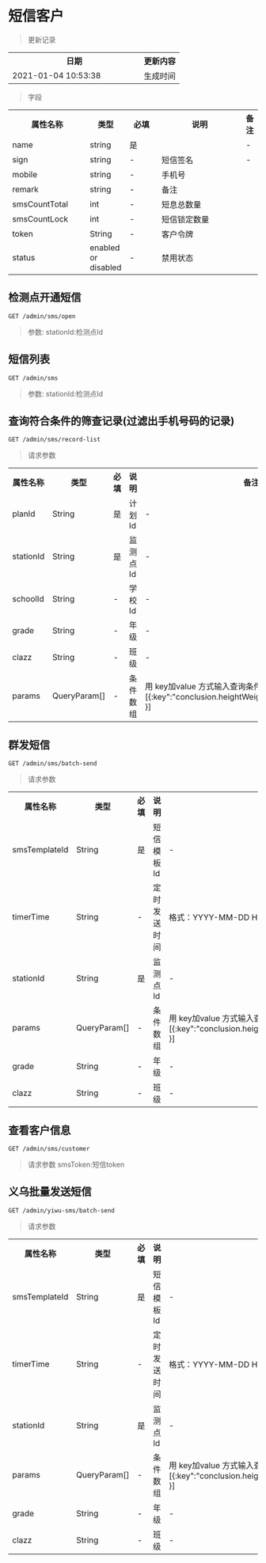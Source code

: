 # 短信客户

> 更新记录

<table>
    <tr>
        <th style="width:250px;">日期</th>
        <th>更新内容</th>
    </tr>
    <tr>
        <td>2021-01-04 10:53:38</td>
        <td>生成时间</td>
    </tr>
</table>

> 字段

<table>
    <tr>
        <th style="width:150px;">属性名称</th>
        <th style="width:60px;">类型</th>
        <th style="width:60px;">必填</th>
        <th style="width:200px;">说明</th>
        <th>备注</th>
    </tr>
    <tr>
        <td>name</td>
        <td>string</td>
        <td>是</td>
        <td></td>
        <td>-</td>
    </tr>
    <tr>
        <td>sign</td>
        <td>string</td>
        <td>-</td>
        <td>短信签名</td>
        <td>-</td>
    </tr>
    <tr>
        <td>mobile</td>
        <td>string</td>
        <td>-</td>
        <td>手机号</td>
        <td></td>
    </tr>
    <tr>
        <td>remark</td>
        <td>string</td>
        <td>-</td>
        <td>备注</td>
        <td></td>
    </tr>
    <tr>
        <td>smsCountTotal</td>
        <td>int</td>
        <td>-</td>
        <td>短息总数量</td>
        <td></td>
    </tr>
    <tr>
        <td>smsCountLock</td>
        <td>int</td>
        <td>-</td>
        <td>短信锁定数量</td>
        <td></td>
    </tr>
    <tr>
        <td>token</td>
        <td>String</td>
        <td>-</td>
        <td>客户令牌</td>
        <td></td>
    </tr>
    <tr>
        <td>status	</td>
        <td>enabled or disabled</td>
        <td>-</td>
        <td>禁用状态</td>
        <td></td>
    </tr>
  </table>  
  
## 检测点开通短信
    
```
GET /admin/sms/open
```
>参数: stationId:检测点Id


## 短信列表
    
```
GET /admin/sms
```
>参数: stationId:检测点Id

## 查询符合条件的筛查记录(过滤出手机号码的记录)
    
```
GET /admin/sms/record-list
```

>请求参数
<table>
    <tr>
        <th style="width:150px;">属性名称</th>
        <th style="width:60px;">类型</th>
        <th style="width:60px;">必填</th>
        <th style="width:200px;">说明</th>
        <th>备注</th>
    </tr>
    <tr>
        <td>planId</td>
        <td>String</td>
        <td>是</td>
        <td>计划Id</td>
        <td>-</td>
    </tr>
    <tr>
        <td>stationId</td>
        <td>String</td>
        <td>是</td>
        <td>监测点Id</td>
        <td>-</td>
    </tr>
    <tr>
        <td>schoolId</td>
        <td>String</td>
        <td>-</td>
        <td>学校Id</td>
        <td>-</td>
    </tr>
    <tr>
        <td>grade</td>
        <td>String</td>
        <td>-</td>
        <td>年级</td>
        <td>-</td>
    </tr>
    <tr>
        <td>clazz</td>
        <td>String</td>
        <td>-</td>
        <td>班级</td>
        <td>-</td>
    </tr>
   <tr>
          <td>params</td>
          <td>QueryParam[]</td>
          <td>-</td>
          <td>条件数组</td>
          <td>用 key加value 方式输入查询条件 如查询肥胖[{:key":"conclusion.heightWeight.bmiLevel","value":"Fat" }]</td>
      </tr>
    </table>
      
      
## 群发短信
    
```
GET /admin/sms/batch-send
```

>请求参数
<table>
    <tr>
        <th style="width:150px;">属性名称</th>
        <th style="width:60px;">类型</th>
        <th style="width:60px;">必填</th>
        <th style="width:200px;">说明</th>
        <th>备注</th>
    </tr>
    <tr>
        <td>smsTemplateId</td>
        <td>String</td>
        <td>是</td>
        <td>短信模板Id</td>
        <td>-</td>
    </tr>
    <tr>
        <td>timerTime</td>
        <td>String</td>
        <td>-</td>
        <td>定时发送时间</td>
        <td>格式：YYYY-MM-DD HH:mm:ss</td>
    </tr>
    <tr>
        <td>stationId</td>
        <td>String</td>
        <td>是</td>
        <td>监测点Id</td>
        <td>-</td>
    </tr>
    <tr>
        <td>params</td>
        <td>QueryParam[]</td>
        <td>-</td>
        <td>条件数组</td>
        <td>用 key加value 方式输入查询条件 如查询肥胖[{:key":"conclusion.heightWeight.bmiLevel","value":"Fat" }]</td>
    </tr>
    <tr>
        <td>grade</td>
        <td>String</td>
        <td>-</td>
        <td>年级</td>
        <td>-</td>
    </tr>
    <tr>
        <td>clazz</td>
        <td>String</td>
        <td>-</td>
        <td>班级</td>
        <td>-</td>
    </tr>
</table>
   
   

## 查看客户信息
    
```
GET /admin/sms/customer
```  
> 请求参数 smsToken:短信token


## 义乌批量发送短信

```
GET /admin/yiwu-sms/batch-send
```
>请求参数

<table>
    <tr>
        <th style="width:150px;">属性名称</th>
        <th style="width:60px;">类型</th>
        <th style="width:60px;">必填</th>
        <th style="width:200px;">说明</th>
        <th>备注</th>
    </tr>
    <tr>
        <td>smsTemplateId</td>
        <td>String</td>
        <td>是</td>
        <td>短信模板Id</td>
        <td>-</td>
    </tr>
    <tr>
        <td>timerTime</td>
        <td>String</td>
        <td>-</td>
        <td>定时发送时间</td>
        <td>格式：YYYY-MM-DD HH:mm:ss</td>
    </tr>
    <tr>
        <td>stationId</td>
        <td>String</td>
        <td>是</td>
        <td>监测点Id</td>
        <td>-</td>
    </tr>
    <tr>
        <td>params</td>
        <td>QueryParam[]</td>
        <td>-</td>
        <td>条件数组</td>
        <td>用 key加value 方式输入查询条件 如查询肥胖[{:key":"conclusion.heightWeight.bmiLevel","value":"Fat" }]</td>
    </tr>
    <tr>
        <td>grade</td>
        <td>String</td>
        <td>-</td>
        <td>年级</td>
        <td>-</td>
    </tr>
    <tr>
        <td>clazz</td>
        <td>String</td>
        <td>-</td>
        <td>班级</td>
        <td>-</td>
    </tr>
</table>
   